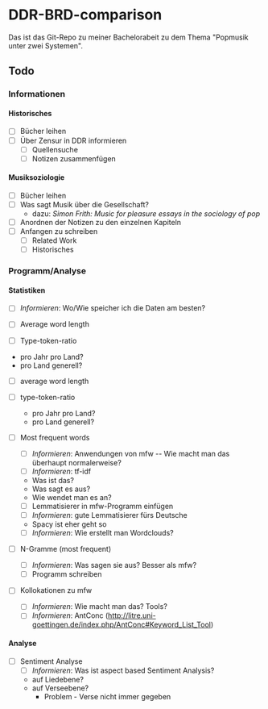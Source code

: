 # DDR-BRD-comparison

Das ist das Git-Repo zu meiner Bachelorabeit zu dem Thema "Popmusik unter zwei Systemen".

## Todo

### Informationen

#### Historisches

- [ ] Bücher leihen
- [ ] Über Zensur in DDR informieren
  - [ ] Quellensuche
  - [ ] Notizen zusammenfügen
  
#### Musiksoziologie

- [ ] Bücher leihen
- [ ] Was sagt Musik über die Gesellschaft?
  - dazu: *Simon Frith: Music for pleasure essays in the sociology of pop*
- [ ] Anordnen der Notizen zu den einzelnen Kapiteln
- [ ] Anfangen zu schreiben
  - [ ] Related Work
  - [ ] Historisches

### Programm/Analyse

#### Statistiken

- [ ] *Informieren*: Wo/Wie speicher ich die Daten am besten?
- [ ] Average word length

- [ ] Type-token-ratio
- pro Jahr pro Land?
- pro Land generell?
- [ ] average word length
- [ ] type-token-ratio
  - pro Jahr pro Land?
   - pro Land generell?
   
- [ ] Most frequent words
  - [ ] *Informieren*: Anwendungen von mfw -- Wie macht man das überhaupt normalerweise?
  - [ ] *Informieren*: tf-idf
   - Was ist das?
   - Was sagt es aus?
   - Wie wendet man es an?
   
  - [ ] Lemmatisierer in mfw-Programm einfügen
   - [ ] *Informieren*: gute Lemmatisierer fürs Deutsche  
    - Spacy ist eher geht so
    
  - [ ] *Informieren*: Wie erstellt man Wordclouds?
  
- [ ] N-Gramme (most frequent)
  - [ ] *Informieren*: Was sagen sie aus? Besser als mfw?
  - [ ] Programm schreiben
  
- [ ] Kollokationen zu mfw
  - [ ] *Informieren*: Wie macht man das? Tools?
  - [ ] *Informieren*: AntConc (<http://litre.uni-goettingen.de/index.php/AntConc#Keyword_List_Tool>)
  
#### Analyse

- [ ] Sentiment Analyse
  - [ ] *Informieren*: Was ist aspect based Sentiment Analysis?
  - auf Liedebene?
  - auf Verseebene?
    - Problem - Verse nicht immer gegeben
  
